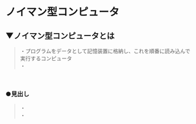 # ノイマン型コンピュータ

## ▼ノイマン型コンピュータとは
>・プログラムをデータとして記憶装置に格納し、これを順番に読み込んで実行するコンピュータ<br>
>・<br>
<br>

### ●見出し
>・<br>
>・<br>
<br>
